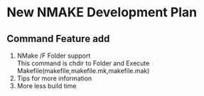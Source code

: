 New NMAKE Development Plan
======
Command Feature add
------
1. NMake /F Folder support    
This command is chdir to Folder and Execute Makefile(makefile,makefile.mk,makefile.mak)
2. Tips for more information
3. More less build time